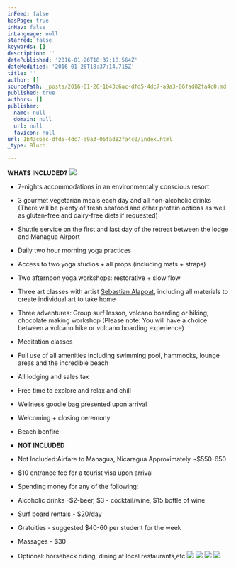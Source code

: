 ```yaml
---
inFeed: false
hasPage: true
inNav: false
inLanguage: null
starred: false
keywords: []
description: ''
datePublished: '2016-01-26T18:37:18.564Z'
dateModified: '2016-01-26T18:37:14.715Z'
title: ''
author: []
sourcePath: _posts/2016-01-26-1b43c6ac-dfd5-4dc7-a9a3-06fad82fa4c0.md
published: true
authors: []
publisher:
  name: null
  domain: null
  url: null
  favicon: null
url: 1b43c6ac-dfd5-4dc7-a9a3-06fad82fa4c0/index.html
_type: Blurb

---
```

**WHATS INCLUDED?**
![](https://the-grid-user-content.s3-us-west-2.amazonaws.com/ff9e05a7-0d58-4ee9-b2c8-ccd9610de650.jpg)

* 7-nights accommodations in an environmentally conscious resort
* 3 gourmet vegetarian meals each day and all non-alcoholic drinks (There will be plenty of fresh seafood and other protein options as well as gluten-free and dairy-free diets if requested)
* Shuttle service on the first and last day of the retreat between the lodge and Managua Airport
* Daily two hour morning yoga practices
* Access to two yoga studios + all props (including mats + straps)
* Two afternoon yoga workshops: restorative + slow flow
* Three art classes with artist [Sebastian Alappat][0], including all materials to create individual art to take home 
* Three adventures: Group surf lesson, volcano boarding or hiking, chocolate making workshop (Please note: You will have a choice between a volcano hike or volcano boarding experience)
* Meditation classes
* Full use of all amenities including swimming pool, hammocks, lounge areas and the incredible beach
* All lodging and sales tax
* Free time to explore and relax and chill
* Wellness goodie bag presented upon arrival
* Welcoming + closing ceremony
* Beach bonfire
* **NOT INCLUDED**
* Not Included:Airfare to Managua, Nicaragua Approximately ~$550-650
* $10 entrance fee for a tourist visa upon arrival
* Spending money for any of the following:
* Alcoholic drinks -$2-beer, $3 - cocktail/wine, $15 bottle of wine
* Surf board rentals - $20/day

* Gratuities - suggested $40-60 per student for the week
* Massages - $30
* Optional: horseback riding, dining at local restaurants,etc
![](https://the-grid-user-content.s3-us-west-2.amazonaws.com/e0a517d0-dd5b-497c-9e98-dbc727c83d3b.gif)
![](https://the-grid-user-content.s3-us-west-2.amazonaws.com/ef9170c2-4c36-4ef1-8ea1-61dbd0f1ea59.jpg)
![](https://the-grid-user-content.s3-us-west-2.amazonaws.com/f84f22b3-5603-4473-8f23-74f982e90cd6.jpg)
![](https://the-grid-user-content.s3-us-west-2.amazonaws.com/64ea793c-930b-4b47-a738-49baa3421f5e.jpg)

[0]: www.theartofsebastianalappat.com